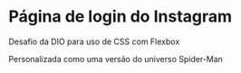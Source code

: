 # Página de login do Instagram

Desafio da DIO para uso de CSS com Flexbox

Personalizada como uma versão do universo Spider-Man
